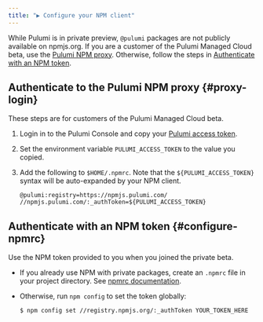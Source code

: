 ```yaml
---
title: "▶ Configure your NPM client"
---
```


While Pulumi is in private preview, `@pulumi` packages are not publicly available on npmjs.org. If you are a customer of the Pulumi Managed Cloud beta, use the [Pulumi NPM proxy](#proxy-login). Otherwise, follow the steps in [Authenticate with an NPM token](#configure-npmrc).

## Authenticate to the Pulumi NPM proxy {#proxy-login}

These steps are for customers of the Pulumi Managed Cloud beta.

1.  Login in to the Pulumi Console and copy your [Pulumi access token](../managed-cloud/console.html#account-page).

1.  Set the environment variable `PULUMI_ACCESS_TOKEN` to the value you copied.

1.  Add the following to `$HOME/.npmrc`. Note that the `${PULUMI_ACCESS_TOKEN}` syntax will be auto-expanded by your NPM client.

    ```
    @pulumi:registry=https://npmjs.pulumi.com/
    //npmjs.pulumi.com/:_authToken=${PULUMI_ACCESS_TOKEN}
    ```

## Authenticate with an NPM token {#configure-npmrc}

Use the NPM token provided to you when you joined the private beta.

-   If you already use NPM with private packages, create an `.npmrc` file in your project directory. See [npmrc documentation](https://docs.npmjs.com/files/npmrc).

-   Otherwise, run `npm config` to set the token globally:

    ```
    $ npm config set //registry.npmjs.org/:_authToken YOUR_TOKEN_HERE
    ```
